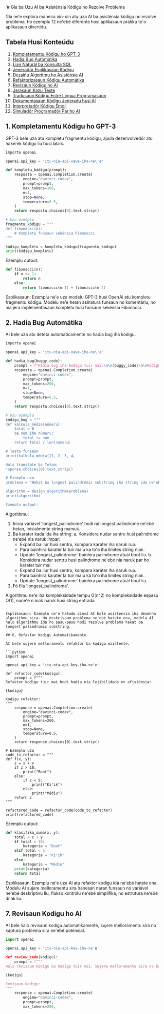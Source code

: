 '# Gía ba Uzu AI ba Asisténsia Kódigu no Rezolve Problema

Gía ne'e explora maneira oin-oin atu uza AI ba asisténsia kódigu no rezolve problema, ho ezemplu 12 ne'ebé diferente hosi aplikasaun prátiku to'o aplikasaun divertidu.

## Tabela Husi Konteúdu
1. [Kompletamentu Kódigu ho GPT-3](#1-kompletamentu-kódigu-ho-gpt-3)
2. [Hadia Bug Automátika](#2-hadia-bug-automátika)
3. [Lian Naturál ba Konsulta SQL](#3-lian-naturál-ba-konsulta-sql)
4. [Jeneradór Esplikasaun Kódigu](#4-jeneradór-esplikasaun-kódigu)
5. [Dezaiñu Algoritmu ho Asisténsia AI](#5-dezaiñu-algoritmu-ho-asisténsia-ai)
6. [Refaktorizasaun Kódigu Automátika](#6-refaktorizasaun-kódigu-automátika)
7. [Revizaun Kódigu ho AI](#7-revizaun-kódigu-ho-ai)
8. [Jerasaun Kazu Teste](#8-jerasaun-kazu-teste)
9. [Tradusaun Kódigu Entre Língua Programasaun](#9-tradusaun-kódigu-entre-língua-programasaun)
10. [Dokumentasaun Kódigu Jeneradu husi AI](#10-dokumentasaun-kódigu-jeneradu-husi-ai)
11. [Interpretadór Kódigu Emoji](#11-interpretadór-kódigu-emoji)
12. [Simuladór Programadór Par ho AI](#12-simuladór-programadór-par-ho-ai)

## 1. Kompletamentu Kódigu ho GPT-3

GPT-3 bele uza atu kompletu fragmentu kódigu, ajuda dezenvolvedór atu hakerek kódigu liu husi lalais.

```python
importa openai

openai.api_key = 'itu-nia-api-xave-iha-ne\'e'

def kompletu_kódigu(prompt):
    resposta = openai.Completion.create(
        engine="davinci-codex",
        prompt=prompt,
        max_tokens=100,
        n=1,
        stop=None,
        temperature=0.5,
    )
    return resposta.choices[0].text.strip()

# Uzu ezemplu
fragmentu_kódigu = """
def fibonacci(n):
    # Kompletu funsaun sekénsia Fibonacci
"""

kódigu_kompletu = kompletu_kódigu(fragmentu_kódigu)
print(kódigu_kompletu)
```

Ezemplu output:
```python
def fibonacci(n):
    if n <= 1:
        return n
    else:
        return fibonacci(n-1) + fibonacci(n-2)
```

Esplikasaun: Ezemplu ne'e uza modelu GPT-3 husi OpenAI atu kompletu fragmentu kódigu. Modelu ne'e hetan asinatura funsaun no komentáriu, no nia jera implementasaun kompletu husi funsaun sekénsia Fibonacci.

## 2. Hadia Bug Automátika

AI bele uza atu deteta automaticamente no hadia bug iha kódigu.

```python
importa openai

openai.api_key = 'itu-nia-api-xave-iha-ne\'e'

def hadia_bug(buggy_code):
    prompt = f"Hadia bug iha kódigu tuir mai:\n\n{buggy_code}\n\nKódigu ne'ebé hadia ona:"
    resposta = openai.Completion.create(
        engine="davinci-codex",
        prompt=prompt,
        max_tokens=200,
        n=1,
        stop=None,
        temperature=0.5,
    )
    return resposta.choices[0].text.strip()

# Uzu ezemplu
kódigu_bug = """
def kalkula_média(númeru):
    total = 0
    ba num iha númeru:
        total += num
    return total / len(númeru)

# Testa funsaun
print(kalkula_média([1, 2, 3, 4,

Halo translate ba Tetum:
'sponse.choices[0].text.strip()

# Ezemplu uzu
problema = "Hakat ba longest palindromic substring iha string ida ne'ebé hatete ona."

algorithm = design_algorithm(problema)
print(algorithm)

Ezemplu output:
```
Algorithmu:
1. Inisia variável 'longest_palindrome' hodi rai longest palindrome ne'ebé hetan, inisialmente string mamuk.
2. Ba karater kada ida iha string:
   a. Konsidera nudar sentru husi palindrome ne'ebé nia naruk ímpar:
      - Expand ba liur husi sentru, kompara karater iha naruk rua.
      - Para bainhira karater la tuir malu ka to'o iha limites string nian.
      - Update 'longest_palindrome' bainhira palindrome atuál boot liu.
   b. Konsidera nudar sentru husi palindrome ne'ebé nia naruk par ho karater tuir mai:
      - Expand ba liur husi sentru, kompara karater iha naruk rua.
      - Para bainhira karater la tuir malu ka to'o iha limites string nian.
      - Update 'longest_palindrome' bainhira palindrome atuál boot liu.
3. Fó fila 'longest_palindrome'.

Algorithmu ne'e iha kompleksidade tempu O(n^2) no kompleksidade espasu O(1), nune'e n mak naruk husi string entrada.
```

Esplikasaun: Ezemplu ne'e hatudu oinsá AI bele asistensia iha desenha algorithmu sira. Ho deskrisaun problema ne'ebé hatete ona, modelu AI halo algorithmu ida ho pasu-pasu hodi rezolve problema hakat ba longest palindromic substring.

## 6. Refaktor Kodigu Automatikamente

AI bele sujere melloramentu refaktor ba kodigu ezistente.

```python
import openai

openai.api_key = 'ita-nia-api-key-iha-ne'e'

def refactor_code(kodigu):
    prompt = f"""
Refaktor kodigu tuir mai hodi hadia nia lejibilidade no efisiénsia:

{kodigu}

Kodigu refaktor:
"""
    response = openai.Completion.create(
        engine="davinci-codex",
        prompt=prompt,
        max_tokens=200,
        n=1,
        stop=None,
        temperature=0.5,
    )
    return response.choices[0].text.strip()

# Ezemplu uzu
code_to_refactor = """
def f(x, y):
    z = x + y
    if z > 10:
        print("Boot")
    else:
        if z < 5:
            print("Ki'ik")
        else:
            print("Médiu")
    return z
"""

refactored_code = refactor_code(code_to_refactor)
print(refactored_code)
```

Ezemplu output:
```python
def klasifika_suma(x, y):
    total = x + y
    if total > 10:
        kategoria = "Boot"
    elif total < 5:
        kategoria = "Ki'ik"
    else:
        kategoria = "Médiu"
    print(kategoria)
    return total
```

Esplikasaun: Ezemplu ne'e uza AI atu refaktor kodigu ida ne'ebé hatete ona. Modelu AI sujere melloramentu sira hanesan naran funsaun no variável ne'ebé deskriptivu liu, flukso kontrolu ne'ebé simplifika, no estrutura ne'ebé di'ak liu.

## 7. Revisaun Kodigu ho AI

AI bele halo revisaun kodigu automatikamente, sujere melloramentu sira no kaptura problema sira ne'ebé potensial.

```python
import openai

openai.api_key = 'ita-nia-api-key-iha-ne'e'

def review_code(kodigu):
    prompt = f"""
Halo revisaun kodigu ba kodigu tuir mai. Sujere melloramentu sira no hatudu problema sira ne'ebé potensial:

{kodigu}

Revisaun kodigu:
"""
    response = openai.Completion.create(
        engine="davinci-codex",
        prompt=prompt,
        max_tokens=200,
